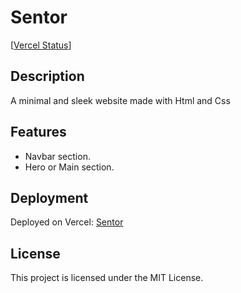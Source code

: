 # Sentor

[[Vercel Status](https://vercel.com/fahad-bin-qaisers-projects/glossy-website)]

## Description

A minimal and sleek website made with Html and Css

## Features

- Navbar section.
- Hero or Main section.

## Deployment

Deployed on Vercel: [Sentor](https://glossy-website.vercel.app/)

## License

This project is licensed under the MIT License.
